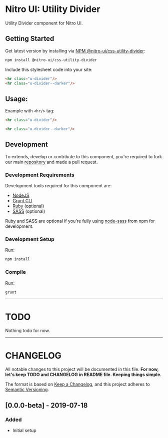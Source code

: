 # Nitro UI: Utility Divider

Utility Divider component for Nitro UI.

## Getting Started

Get latest version by installing via [NPM @nitro-ui/css-utility-divider](https://www.npmjs.com/package/@nitro-ui/css-utility-divider):

```sh
npm install @nitro-ui/css-utility-divider
```

Include this stylesheet code into your site:

```html
<hr class="u-divider"/>
<hr class="u-divider--darker"/>
```

## Usage:

Example with `<hr/>` tag:

```html
<hr class="u-divider"/>

<hr class="u-divider--darker"/>
```

## Development

To extends, develop or contribute to this component, you're required to fork our main [repository](https://github.com/icarasia-engineering/nitro-ui) and made a pull request.

### Development Requirements

Development tools required for this component are:

- [NodeJS](https://nodejs.org/en/)
- [Grunt CLI](https://gruntjs.com)
- [Ruby](https://www.ruby-lang.org/en/) (optional)
- [SASS](https://sass-lang.com) (optional)

Ruby and SASS are optional if you're fully using [node-sass](https://github.com/sass/node-sass) from npm for development.

### Development Setup

Run:

```sh
npm install
```

### Compile

Run:

```sh
grunt
```
---

# TODO

Nothing todo for now.

---

# CHANGELOG

All notable changes to this project will be documented in this file. **For now, let's keep TODO and CHANGELOG in README file. Keeping things simple.**

The format is based on [Keep a Changelog](https://keepachangelog.com/en/1.0.0/),
and this project adheres to [Semantic Versioning](https://semver.org/spec/v2.0.0.html).

## [0.0.0-beta] - 2019-07-18
### Added
- Initial setup
